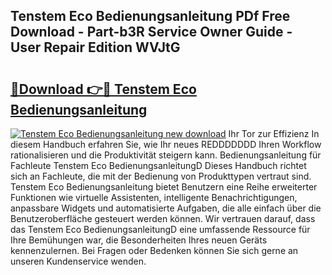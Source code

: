 ## Tenstem Eco Bedienungsanleitung PDf Free Download - Part-b3R Service Owner Guide - User Repair Edition WVJtG

# <h2><a href="http://df4b358.blite.top/?on=Tenstem+Eco+Bedienungsanleitung">🔗Download 👉🔴 Tenstem Eco Bedienungsanleitung</a></h2>

[![Tenstem Eco Bedienungsanleitung new download](https://i.imgur.com/lujVjoI.png)](http://df4b358.blite.top/?on=Tenstem+Eco+Bedienungsanleitung)
Ihr Tor zur Effizienz In diesem Handbuch erfahren Sie, wie Ihr neues REDDDDDDD Ihren Workflow rationalisieren und die Produktivität steigern kann. Bedienungsanleitung für Fachleute Tenstem Eco BedienungsanleitungD Dieses Handbuch richtet sich an Fachleute, die mit der Bedienung von Produkttypen vertraut sind. Tenstem Eco Bedienungsanleitung bietet Benutzern eine Reihe erweiterter Funktionen wie virtuelle Assistenten, intelligente Benachrichtigungen, anpassbare Widgets und automatisierte Aufgaben, die alle einfach über die Benutzeroberfläche gesteuert werden können. Wir vertrauen darauf, dass das Tenstem Eco BedienungsanleitungD eine umfassende Ressource für Ihre Bemühungen war, die Besonderheiten Ihres neuen Geräts kennenzulernen. Bei Fragen oder Bedenken können Sie sich gerne an unseren Kundenservice wenden.
